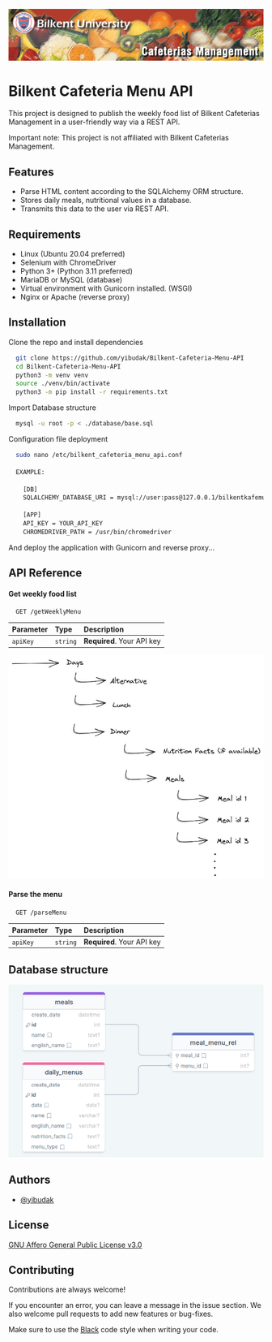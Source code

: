 
![Logo](./assets/banner.jpg)


# Bilkent Cafeteria Menu API

This project is designed to publish the weekly food list of Bilkent Cafeterias Management in a user-friendly way via a REST API.

Important note: This project is not affiliated with Bilkent Cafeterias Management.

## Features

- Parse HTML content according to the SQLAlchemy ORM structure.
- Stores daily meals, nutritional values in a database.
- Transmits this data to the user via REST API.

## Requirements
- Linux (Ubuntu 20.04 preferred)
- Selenium with ChromeDriver
- Python 3+ (Python 3.11 preferred)
- MariaDB or MySQL (database)
- Virtual environment with Gunicorn installed. (WSGI)
- Nginx or Apache (reverse proxy)
## Installation

Clone the repo and install dependencies

```bash
  git clone https://github.com/yibudak/Bilkent-Cafeteria-Menu-API
  cd Bilkent-Cafeteria-Menu-API
  python3 -m venv venv
  source ./venv/bin/activate
  python3 -m pip install -r requirements.txt
```

Import Database structure

```bash
  mysql -u root -p < ./database/base.sql
```


Configuration file deployment

```bash
  sudo nano /etc/bilkent_cafeteria_menu_api.conf
  
  EXAMPLE:
  
    [DB]
    SQLALCHEMY_DATABASE_URI = mysql://user:pass@127.0.0.1/bilkentkafemud_db?charset=utf8mb4
    
    [APP]
    API_KEY = YOUR_API_KEY
    CHROMEDRIVER_PATH = /usr/bin/chromedriver
```

And deploy the application with Gunicorn and reverse proxy...
## API Reference

#### Get weekly food list

```http
  GET /getWeeklyMenu
```

| Parameter | Type     | Description                |
| :-------- | :------- | :------------------------- |
| `apiKey` | `string` | **Required**. Your API key |

![Example Data](./assets/json_visual.jpg)

#### Parse the menu

```http
  GET /parseMenu
```

| Parameter | Type     | Description                |
| :-------- | :------- | :------------------------- |
| `apiKey` | `string` | **Required**. Your API key |

## Database structure

![Database structure](./assets/database_diagram.png)


## Authors

- [@yibudak](https://www.github.com/yibudak)


## License

[GNU Affero General Public License v3.0](https://github.com/yibudak/Bilkent-Cafeteria-Menu-API/blob/main/LICENSE)

## Contributing

Contributions are always welcome!

If you encounter an error, you can leave a message in the issue section. We also welcome pull requests to add new features or bug-fixes.

Make sure to use the [Black](https://black.readthedocs.io/en/stable/the_black_code_style/current_style.html) code style when writing your code.